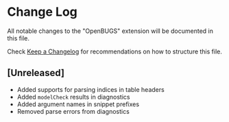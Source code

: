 # Change Log

All notable changes to the "OpenBUGS" extension will be documented in this file.

Check [Keep a Changelog](http://keepachangelog.com/) for recommendations on how to structure this file.

## [Unreleased]

- Added supports for parsing indices in table headers
- Added `modelCheck` results in diagnostics
- Added argument names in snippet prefixes
- Removed parse errors from diagnostics
